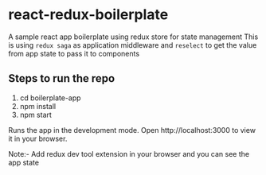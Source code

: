 # react-redux-boilerplate

A sample react app boilerplate using redux store for state management
This is using `redux saga` as application middleware and `reselect` to get the value from app state to pass it to components

## Steps to run the repo

1. cd boilerplate-app
2. npm install
3. npm start

Runs the app in the development mode.
Open http://localhost:3000 to view it in your browser.

Note:- Add redux dev tool extension in your browser and you can see the app state

